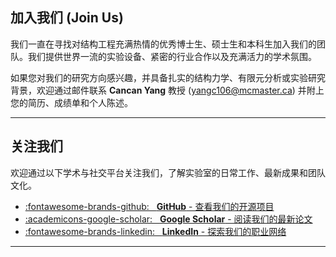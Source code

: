 ## 加入我们 (Join Us)

我们一直在寻找对结构工程充满热情的优秀博士生、硕士生和本科生加入我们的团队。我们提供世界一流的实验设备、紧密的行业合作以及充满活力的学术氛围。

如果您对我们的研究方向感兴趣，并具备扎实的结构力学、有限元分析或实验研究背景，欢迎通过邮件联系 **Cancan Yang** 教授 ([yangc106@mcmaster.ca](mailto:yangc106@mcmaster.ca)) 并附上您的简历、成绩单和个人陈述。

</div>

---

## 关注我们

欢迎通过以下学术与社交平台关注我们，了解实验室的日常工作、最新成果和团队文化。

* [:fontawesome-brands-github: &nbsp; **GitHub** - 查看我们的开源项目](https://github.com/TiYooY)
* [:academicons-google-scholar: &nbsp; **Google Scholar** - 阅读我们的最新论文](https://scholar.google.com/citations?user=Kjg5fzcAAAAJ&hl=en)
* [:fontawesome-brands-linkedin: &nbsp; **LinkedIn** - 探索我们的职业网络](https://www.linkedin.com/)


---